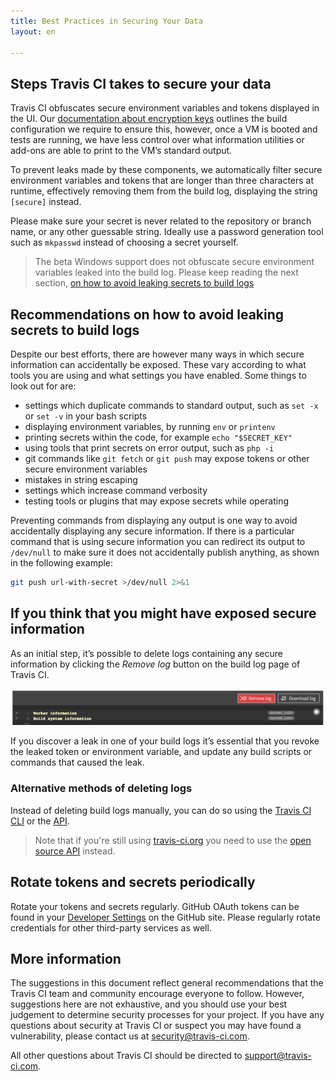 ```yaml
---
title: Best Practices in Securing Your Data
layout: en

---
```


## Steps Travis CI takes to secure your data
Travis CI obfuscates secure environment variables and tokens displayed in the UI. Our [documentation about encryption keys](/user/encryption-keys/) outlines the build configuration we require to ensure this, however, once a VM is booted and tests are running, we have less control over what information utilities or add-ons are able to print to the VM’s standard output.

To prevent leaks made by these components, we automatically filter secure environment variables and tokens that are longer than three characters at runtime, effectively removing them from the build log, displaying the string `[secure]` instead.

Please make sure your secret is never related to the repository or branch name, or any other guessable string. Ideally use a password generation tool such as `mkpasswd` instead of choosing a secret yourself.

> The beta Windows support does not obfuscate secure environment variables leaked into the build log. Please keep reading the next section, [on how to avoid leaking secrets to build logs](https://docs.travis-ci.com/user/best-practices-security/#recommendations-on-how-to-avoid-leaking-secrets-to-build-logs)

## Recommendations on how to avoid leaking secrets to build logs
Despite our best efforts, there are however many ways in which secure information can accidentally be exposed. These vary according to what tools you are using and what settings you have enabled. Some things to look out for are:

* settings which duplicate commands to standard output, such as `set -x` or `set -v` in your bash scripts
* displaying environment variables, by running `env` or `printenv`
* printing secrets within the code, for example `echo "$SECRET_KEY"`
* using tools that print secrets on error output, such as `php -i`
* git commands like `git fetch` or `git push` may expose tokens or other secure environment variables
* mistakes in string escaping
* settings which increase command verbosity
* testing tools or plugins that may expose secrets while operating

Preventing commands from displaying any output is one way to avoid accidentally displaying any secure information. If there is a particular command that is using secure information you can redirect its output to `/dev/null` to make sure it does not accidentally publish anything, as shown in the following example:

```sh
git push url-with-secret >/dev/null 2>&1
```

## If you think that you might have exposed secure information

As an initial step, it’s possible to delete logs containing any secure information by clicking the *Remove log* button on the build log page of Travis CI.

![remove log button](/images/remove-log.png "remove log button")

If you discover a leak in one of your build logs it’s essential that you revoke the leaked token or environment variable, and update any build scripts or commands that caused the leak.

### Alternative methods of deleting logs

Instead of deleting build logs manually, you can do so using the [Travis CI CLI](https://github.com/travis-ci/travis.rb#logs) or the  [API](https://developer.travis-ci.com/resource/log#delete).

> Note that if you're still using [travis-ci.org](http://www.travis-ci.org) you need to use the [open source API](https://developer.travis-ci.org/resource/log#delete) instead.

## Rotate tokens and secrets periodically
Rotate your tokens and secrets regularly. GitHub OAuth tokens can be found in your [Developer Settings](https://github.com/settings/developers) on the GitHub site. Please regularly rotate credentials for other third-party services as well.

## More information
The suggestions in this document reflect general recommendations that the Travis CI team and community encourage everyone to follow. However, suggestions here are not exhaustive, and you should use your best judgement to determine security processes for your project. If you have any questions about security at Travis CI or suspect you may have found a vulnerability, please contact us at <security@travis-ci.com>.

All other questions about Travis CI should be directed to <support@travis-ci.com>.
